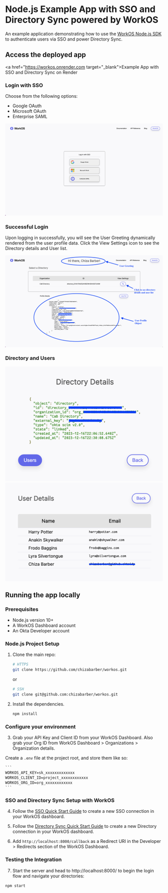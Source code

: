 # Node.js Example App with SSO and Directory Sync powered by WorkOS

An example application demonstrating how to use the [WorkOS Node.js SDK](https://github.com/workos/workos-node) to authenticate users via SSO and power Directory Sync.

## Access the deployed app

<a href="https://workos.onrender.com target="_blank">Example App with SSO and Directory Sync on Render</a>

### Login with SSO

Choose from the following options:
- Google OAuth
- Microsoft OAuth
- Enterprise SAML

![WorkOS Login](./public/images/screenshots/workos-login.png)

### Successful Login

Upon logging in successfully, you will see the User Greeting dynamically rendered from the user profile data. Click the View Settings icon to see the Directory details and User list.

![Successful Login](./public/images/screenshots/successful-login.png)

### Directory and Users

![Directory Details](./public/images/screenshots/directory-details.png)
![Users List](./public/images/screenshots/users-list.png)

## Running the app locally

### Prerequisites

- Node.js version 10+
- A WorkOS Dashboard account
- An Okta Developer account

### Node.js Project Setup

1. Clone the main repo:

    ```bash
    # HTTPS
    git clone https://github.com/chizabarber/workos.git
    ```

    or

    ```bash
    # SSH
    git clone git@github.com:chizabarber/workos.git
    ```

2. Install the dependencies.
    ```bash
    npm install
    ```
  
### Configure your environment

3. Grab your API Key and Client ID from your WorkOS Dashboard. Also grab your Org ID from WorkOS Dashboard > Organizations > Organization details. 

Create a `.env` file at the project root, and store them like so:

    ```
    WORKOS_API_KEY=sk_xxxxxxxxxxxxx
    WORKOS_CLIENT_ID=project_xxxxxxxxxxxx
    WORKOS_ORG_ID=org_xxxxxxxxxxxx
    ```

### SSO and Directory Sync Setup with WorkOS

4. Follow the [SSO Quick Start Guide](https://workos.com/docs/sso/guide/introduction) to create a new SSO connection in your WorkOS dashboard.

5. Follow the [Directory Sync Quick Start Guide](https://workos.com/docs/directory-sync/quick-start/1-create-a-new-directory-connection) to create a new Directory connection in your WorkOS dashboard.

6. Add `http://localhost:8000/callback` as a Redirect URI in the Developer > Redirects section of the WorkOS Dashboard.

### Testing the Integration

7. Start the server and head to http://localhost:8000/ to begin the login flow and navigate your directories:

```sh
npm start
```